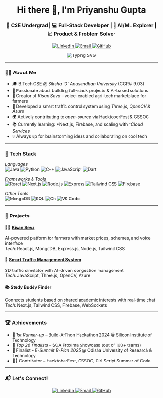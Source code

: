 <h1 align="center">Hi there 👋, I'm Priyanshu Gupta</h1>
<h3 align="center">🚀 CSE Undergrad | 💻 Full-Stack Developer | 🤖 AI/ML Explorer | 📈 Product & Problem Solver</h3>

<p align="center">
  <a href="https://www.linkedin.com/in/priyanshu-gupta153/" target="_blank">
    <img alt="LinkedIn" src="https://img.shields.io/badge/LinkedIn-blue?logo=linkedin&logoColor=white">
  </a>
  <a href="mailto:priyanshu1535@gmail.com">
    <img alt="Email" src="https://img.shields.io/badge/Gmail-red?logo=gmail&logoColor=white">
  </a>
  <a href="https://github.com/priyanshu-gupta0503" target="_blank">
    <img alt="GitHub" src="https://img.shields.io/badge/GitHub-181717?logo=github&logoColor=white">
  </a>
</p>

<p align="center">
  <img src="https://readme-typing-svg.herokuapp.com?font=Fira+Code&size=22&pause=1000&color=00FFAB&center=true&vCenter=true&width=700&lines=Welcome+to+my+GitHub+Profile!;Builder+of+Tech+for+Good;Let's+code+and+create+impact+🌱" alt="Typing SVG" />
</p>

---

### 👨‍💻 About Me

- 🎓 B.Tech CSE @ *Siksha ‘O’ Anusandhan University* (CGPA: 9.03)
- 💬 Passionate about building full-stack projects & AI-based solutions
- 🌾 Creator of *Kisan Seva* – voice-enabled agri-tech marketplace for farmers
- 🚦 Developed a smart traffic control system using *Three.js, OpenCV & Azure*
- 🌍 Actively contributing to *open-source* via HacktoberFest & GSSOC
- 📚 Currently learning: *Next.js, Firebase, and scaling with **Cloud Services*
- 💡 Always up for brainstorming ideas and collaborating on cool tech

---

### 🧠 Tech Stack

*Languages*  
![Java](https://img.shields.io/badge/Java-ED8B00?style=for-the-badge&logo=java&logoColor=white)
![Python](https://img.shields.io/badge/Python-3776AB?style=for-the-badge&logo=python&logoColor=white)
![C++](https://img.shields.io/badge/C++-00599C?style=for-the-badge&logo=cplusplus&logoColor=white)
![JavaScript](https://img.shields.io/badge/JavaScript-F7DF1E?style=for-the-badge&logo=javascript&logoColor=black)
![Dart](https://img.shields.io/badge/Dart-0175C2?style=for-the-badge&logo=dart&logoColor=white)

*Frameworks & Tools*  
![React](https://img.shields.io/badge/React-20232A?style=for-the-badge&logo=react&logoColor=61DAFB)
![Next.js](https://img.shields.io/badge/Next.js-black?style=for-the-badge&logo=next.js&logoColor=white)
![Node.js](https://img.shields.io/badge/Node.js-339933?style=for-the-badge&logo=nodedotjs&logoColor=white)
![Express](https://img.shields.io/badge/Express.js-404D59?style=for-the-badge)
![Tailwind CSS](https://img.shields.io/badge/Tailwind_CSS-38B2AC?style=for-the-badge&logo=tailwind-css)
![Firebase](https://img.shields.io/badge/Firebase-ffca28?style=for-the-badge&logo=firebase&logoColor=black)

*Other Tools*  
![MongoDB](https://img.shields.io/badge/MongoDB-4EA94B?style=for-the-badge&logo=mongodb&logoColor=white)
![SQL](https://img.shields.io/badge/SQL-4479A1?style=for-the-badge&logo=postgresql&logoColor=white)
![Git](https://img.shields.io/badge/Git-F05032?style=for-the-badge&logo=git&logoColor=white)
![VS Code](https://img.shields.io/badge/VS%20Code-007ACC?style=for-the-badge&logo=visual-studio-code&logoColor=white)

---

### 🚀 Projects

#### 🧑‍🌾 [Kisan Seva](https://github.com/priyanshu-gupta0503/kisanSeva)
AI-powered platform for farmers with market prices, schemes, and voice interface  
*Tech:* React.js, MongoDB, Express.js, Node.js, Tailwind CSS

#### 🚦 [Smart Traffic Management System](https://github.com/priyanshu-gupta0503/Traffic-Light-Model)  
3D traffic simulator with AI-driven congestion management  
*Tech:* JavaScript, Three.js, OpenCV, Azure

#### 📚 [Study Buddy Finder](https://github.com/priyanshu-gupta0503/HackNation-team-Atlas)  
Connects students based on shared academic interests with real-time chat  
*Tech:* Next.js, Tailwind CSS, Firebase, WebSockets

---

### 🏆 Achievements

- 🥈 *1st Runner-up* – Build-A-Thon Hackathon 2024 @ Silicon Institute of Technology
- 🚀 *Top 28 Finalists* – SOA Proxima Showcase (out of 100+ teams)
- 🧠 Finalist – *E-Summit B-Plan 2025* @ Odisha University of Research & Technology
- 👨‍💻 Contributor – HacktoberFest, GSSOC, Girl Script Summer of Code

---

### 📬 Let's Connect!

<p align="center">
  <a href="https://www.linkedin.com/in/priyanshu-gupta153/" target="_blank">
    <img alt="LinkedIn" src="https://img.shields.io/badge/LinkedIn-blue?style=for-the-badge&logo=linkedin&logoColor=white" />
  </a>
  <a href="mailto:priyanshu1535@gmail.com">
    <img alt="Email" src="https://img.shields.io/badge/Gmail-red?style=for-the-badge&logo=gmail&logoColor=white" />
  </a>
  <a href="https://github.com/priyanshu-gupta0503" target="_blank">
    <img alt="GitHub" src="https://img.shields.io/badge/GitHub-181717?style=for-the-badge&logo=github&logoColor=white" />
  </a>
</p>
